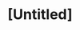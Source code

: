 ---
pid: MP50
title: "[Untitled]"
location_transcription: 
zipcode: 
outside_phl: 
neighborhood: 
age: '8'
age_range: 6-13
instagram: 
image_file_name: MP_50.jpg
proposal_transcription: I remeber when I went to Disney World, and I want to rember
  that feeling.
topic: Uplifting
topic_summary: '0'
type: Other No Form
keywords_other: 
credit: Karla Davion
image_labels: Child on an amusement ride.
twitter: 
facebook: 
permalink: "/monuments/mp50/"
layout: item-page
---